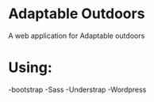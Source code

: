 # Adaptable Outdoors
A web application for Adaptable outdoors

# Using:
-bootstrap
-Sass
-Understrap
-Wordpress

